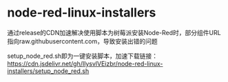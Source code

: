 # node-red-linux-installers
通过release的CDN加速解决使用脚本为树莓派安装Node-Red时，部分组件URL指向raw.githubusercontent.com，导致安装出错的问题

setup_node_red.sh即为一键安装脚本，加速下载链接：
https://cdn.jsdelivr.net/gh/IlysvlVEizbr/node-red-linux-installers/setup_node_red.sh
